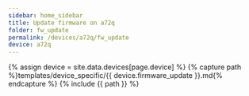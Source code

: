 ```yaml
---
sidebar: home_sidebar
title: Update firmware on a72q
folder: fw_update
permalink: /devices/a72q/fw_update
device: a72q
---
```

{% assign device = site.data.devices[page.device] %}
{% capture path %}templates/device_specific/{{ device.firmware_update }}.md{% endcapture %}
{% include {{ path }} %}
